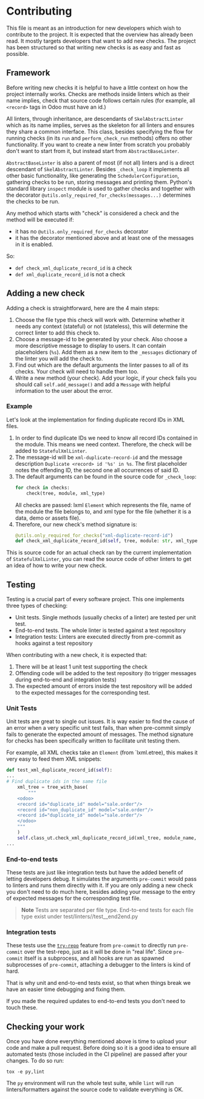# Contributing
This file is meant as an introduction for new developers which wish to contribute to the project. It is expected
that the overview has already been read. It mostly targets developers that want to add new checks. The project
has been structured so that writing new checks is as easy and fast as possible.

## Framework
Before writing new checks it is helpful to have a little context on how the project internally works. Checks
are methods inside linters which as their name implies, check that source code follows certain rules (for example,
all `<record>` tags in Odoo must have an id.)

All linters, through inheritance, are descendants of `SkelAbstractLinter` which as its name implies, serves as the
skeleton for all linters and ensures they share a common interface. This class, besides specifying the flow
for running checks (in its `run` and `perform_check_run` methods) offers no other functionality. If you want to create
a new linter from scratch you probably don't want to start from it, but instead start from `AbstractBaseLinter`.

`AbstractBaseLinter` is also a parent of most (if not all) linters and is a direct descendant of `SkelAbstractLinter`.
Besides `_check_loop` it implements all other basic functionality, like generating the `SchedulerConfiguration`,
gathering checks to be run, storing messages and printing them.
Python's standard library `inspect` module is used to gather checks and together with the decorator
`@utils.only_required_for_checks(messages...)` determines the checks to be run.

Any method which starts with "check" is considered a check and the method will be executed if:
* it has no `@utils.only_required_for_checks` decorator
* it has the decorator mentioned above and at least one of the messages in it is enabled.

So:
* `def check_xml_duplicate_record_id` is a check
* `def xml_duplicate_record_id` is not a check

## Adding a new check
Adding a check is straightforward, here are the 4 main steps:

1. Choose the file type this check will work with. Determine whether it needs any context (stateful) or not (stateless),
this will determine the correct linter to add this check to.
2. Choose a message-id to be generated by your check. Also choose a more descriptive message to display to users. It can contain
placeholders (`%s`). Add them as a new item to the `_messages` dictionary of the linter you will add the check to.
3. Find out which are the default arguments the linter passes to all of its checks. Your check will need to handle
them too.
4. Write a new method (your check). Add your logic, if your check fails you should call `self.add_message()` and
add a `Message` with helpful information to the user about the error.

### Example
Let's look at the implementation for finding duplicate record IDs in XML files.

1. In order to find duplicate IDs we need to know all record IDs contained in the module. This means we need context.
Therefore, the check will be added to `StatefulXmlLinter`.
2. The message-id will be `xml-duplicate-record-id` and
the message description `Duplicate <record> id '%s' in %s`. The first placeholder notes the offending ID, the second
one all occurrences of said ID.
3. The default arguments can be found in the source code for `_check_loop`:
    ```python
    for check in checks:
        check(tree, module, xml_type)
    ```
    All checks are passed: lxml `Element` which represents the file, name of the module the file belongs to, and
    xml type for the file (whether it is a data, demo or assets file).
4. Therefore, our new check's method signature is:
    ```python
    @utils.only_required_for_checks("xml-duplicate-record-id")
    def check_xml_duplicate_record_id(self, tree, module: str, xml_type: str):
    ```

This is source code for an actual check ran by the current implementation of `StatefulXmlLinter`, you can read the
source code of other linters to get an idea of how to write your new check.

## Testing
Testing is a crucial part of every software project. This one implements three types of checking:
* Unit tests. Single methods (usually checks of a linter) are tested per unit test.
* End-to-end tests. The whole linter is tested against a test repository
* Integration tests: Linters are executed directly from pre-commit as hooks against a test repository

When contributing with a new check, it is expected that:

1. There will be at least 1 unit test supporting the check
2. Offending code will be added to the test repository (to trigger messages during end-to-end and integration tests)
3. The expected amount of errors inside the test repository will be added to the expected messages for the corresponding
test.

### Unit Tests
Unit tests are great to single out issues. It is way easier to find the cause of an error when a very specific unit
test fails, than when pre-commit simply fails to generate the expected amount of messages. The method signature
for checks has been specifically written to facilitate unit testing them.

For example, all XML checks take an `Element` (from `lxml.etree), this makes it very easy to feed them XML snippets:
```python
def test_xml_duplicate_record_id(self):
...
# Find duplicate ids in the same file
    xml_tree = tree_with_base(
        """
    <odoo>
    <record id="duplicate_id" model="sale.order"/>
    <record id="non_duplicate_id" model="sale.order"/>
    <record id="duplicate_id" model="sale.order"/>
    </odoo>
    """
    )
    self.class_ut.check_xml_duplicate_record_id(xml_tree, module_name, "data")
...
```

### End-to-end tests
These tests are just like integration tests but have the added benefit of letting developers debug. It simulates
the arguments `pre-commit` would pass to linters and runs them directly with it. If you are only adding a new check
you don't need to do much here, besides adding your message to the entry of expected messages for the corresponding
test file.

> **Note**
> Tests are separated per file type.
> End-to-end tests for each file type exist under test/linters/<type>/test_<type>_end2end.py

### Integration tests
These tests use the [`try-repo`](https://pre-commit.com/#pre-commit-try-repo) feature from `pre-commit`
to directly run `pre-commit` over the test-repo, just as it will be done in "real life". Since `pre-commit` itself
is a subprocess, and all hooks are run as spawned subprocesses of `pre-commit`, attaching a debugger to the linters
is kind of hard.

That is why unit and end-to-end tests exist, so that when things break we have an easier time debugging and fixing
them.

If you made the required updates to end-to-end tests you don't need to touch these.

## Checking your work
Once you have done everything mentioned above is time to upload your code and make a pull request.
Before doing so it is a good idea to ensure all automated tests (those included in the CI pipeline) are passed after
your changes. To do so run:

`tox -e py,lint`

The `py` environment will run the whole test suite, while `lint` will run linters/formatters
against the source code to validate everything is OK.
